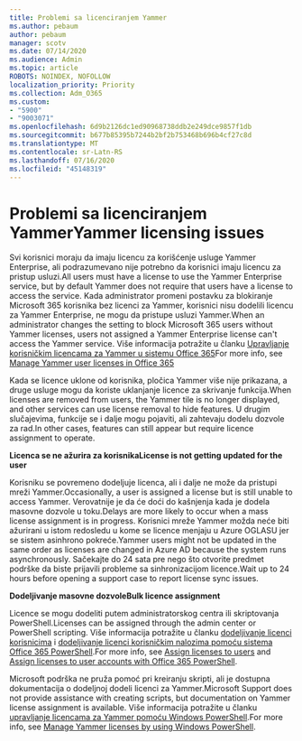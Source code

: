 ```yaml
---
title: Problemi sa licenciranjem Yammer
ms.author: pebaum
author: pebaum
manager: scotv
ms.date: 07/14/2020
ms.audience: Admin
ms.topic: article
ROBOTS: NOINDEX, NOFOLLOW
localization_priority: Priority
ms.collection: Adm_O365
ms.custom:
- "5900"
- "9003071"
ms.openlocfilehash: 6d9b2126dc1ed90968738ddb2e249dce9857f1db
ms.sourcegitcommit: b677b85395b7244b2bf2b753468b696b4cf27c8d
ms.translationtype: MT
ms.contentlocale: sr-Latn-RS
ms.lasthandoff: 07/16/2020
ms.locfileid: "45148319"
---
```

# <a name="yammer-licensing-issues"></a><span data-ttu-id="6d84a-102">Problemi sa licenciranjem Yammer</span><span class="sxs-lookup"><span data-stu-id="6d84a-102">Yammer licensing issues</span></span>

<span data-ttu-id="6d84a-103">Svi korisnici moraju da imaju licencu za korišćenje usluge Yammer Enterprise, ali podrazumevano nije potrebno da korisnici imaju licencu za pristup usluzi.</span><span class="sxs-lookup"><span data-stu-id="6d84a-103">All users must have a license to use the Yammer Enterprise service, but by default Yammer does not require that users have a license to access the service.</span></span> <span data-ttu-id="6d84a-104">Kada administrator promeni postavku za blokiranje Microsoft 365 korisnika bez licenci za Yammer, korisnici nisu dodelili licencu za Yammer Enterprise, ne mogu da pristupe usluzi Yammer.</span><span class="sxs-lookup"><span data-stu-id="6d84a-104">When an administrator changes the setting to block Microsoft 365 users without Yammer licenses, users not assigned a Yammer Enterprise license can't access the Yammer service.</span></span> <span data-ttu-id="6d84a-105">Više informacija potražite u članku [Upravljanje korisničkim licencama za Yammer u sistemu Office 365](https://docs.microsoft.com/yammer/manage-yammer-users/manage-yammer-licenses-in-office-365)</span><span class="sxs-lookup"><span data-stu-id="6d84a-105">For more info, see [Manage Yammer user licenses in Office 365](https://docs.microsoft.com/yammer/manage-yammer-users/manage-yammer-licenses-in-office-365)</span></span> 

<span data-ttu-id="6d84a-106">Kada se licence uklone od korisnika, pločica Yammer više nije prikazana, a druge usluge mogu da koriste uklanjanje licence za skrivanje funkcija.</span><span class="sxs-lookup"><span data-stu-id="6d84a-106">When licenses are removed from users, the Yammer tile is no longer displayed, and other services can use license removal to hide features.</span></span> <span data-ttu-id="6d84a-107">U drugim slučajevima, funkcije se i dalje mogu pojaviti, ali zahtevaju dodelu dozvole za rad.</span><span class="sxs-lookup"><span data-stu-id="6d84a-107">In other cases, features can still appear but require licence assignment to operate.</span></span>  

<span data-ttu-id="6d84a-108">**Licenca se ne ažurira za korisnika**</span><span class="sxs-lookup"><span data-stu-id="6d84a-108">**License is not getting updated for the user**</span></span>  

<span data-ttu-id="6d84a-109">Korisniku se povremeno dodeljuje licenca, ali i dalje ne može da pristupi mreži Yammer.</span><span class="sxs-lookup"><span data-stu-id="6d84a-109">Occasionally, a user is assigned a license but is still unable to access Yammer.</span></span> <span data-ttu-id="6d84a-110">Verovatnije je da će doći do kašnjenja kada je dodela masovne dozvole u toku.</span><span class="sxs-lookup"><span data-stu-id="6d84a-110">Delays are more likely to occur when a mass license assignment is in progress.</span></span> <span data-ttu-id="6d84a-111">Korisnici mreže Yammer možda neće biti ažurirani u istom redosledu u kome se licence menjaju u Azure OGLASU jer se sistem asinhrono pokreće.</span><span class="sxs-lookup"><span data-stu-id="6d84a-111">Yammer users might not be updated in the same order as licenses are changed in Azure AD because the system runs asynchronously.</span></span> <span data-ttu-id="6d84a-112">Sačekajte do 24 sata pre nego što otvorite predmet podrške da biste prijavili probleme sa sinhronizacijom licence.</span><span class="sxs-lookup"><span data-stu-id="6d84a-112">Wait up to 24 hours before opening a support case to report license sync issues.</span></span>  

<span data-ttu-id="6d84a-113">**Dodeljivanje masovne dozvole**</span><span class="sxs-lookup"><span data-stu-id="6d84a-113">**Bulk licence assignment**</span></span>  

<span data-ttu-id="6d84a-114">Licence se mogu dodeliti putem administratorskog centra ili skriptovanja PowerShell.</span><span class="sxs-lookup"><span data-stu-id="6d84a-114">Licenses can be assigned through the admin center or PowerShell scripting.</span></span> <span data-ttu-id="6d84a-115">Više informacija potražite u članku [dodeljivanje licenci korisnicima](https://docs.microsoft.com/microsoft-365/admin/manage/assign-licenses-to-users) i [dodeljivanje licenci korisničkim nalozima pomoću sistema Office 365 PowerShell](https://docs.microsoft.com/office365/enterprise/powershell/assign-licenses-to-user-accounts-with-office-365-powershell).</span><span class="sxs-lookup"><span data-stu-id="6d84a-115">For more info, see [Assign licenses to users](https://docs.microsoft.com/microsoft-365/admin/manage/assign-licenses-to-users) and [Assign licenses to user accounts with Office 365 PowerShell](https://docs.microsoft.com/office365/enterprise/powershell/assign-licenses-to-user-accounts-with-office-365-powershell).</span></span> 

<span data-ttu-id="6d84a-116">Microsoft podrška ne pruža pomoć pri kreiranju skripti, ali je dostupna dokumentacija o dodeljnoj dodeli licenci za Yammer.</span><span class="sxs-lookup"><span data-stu-id="6d84a-116">Microsoft Support does not provide assistance with creating scripts, but documentation on Yammer license assignment is available.</span></span> <span data-ttu-id="6d84a-117">Više informacija potražite u članku [upravljanje licencama za Yammer pomoću Windows PowerShell](https://docs.microsoft.com/yammer/manage-yammer-users/manage-yammer-licenses-in-office-365#manage-yammer-licenses-by-using-windows-powershell).</span><span class="sxs-lookup"><span data-stu-id="6d84a-117">For more info, see [Manage Yammer licenses by using Windows PowerShell](https://docs.microsoft.com/yammer/manage-yammer-users/manage-yammer-licenses-in-office-365#manage-yammer-licenses-by-using-windows-powershell).</span></span>